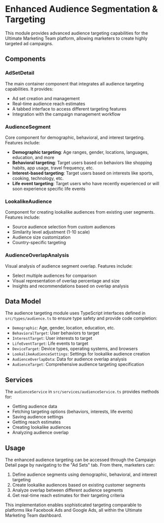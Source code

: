 # Enhanced Audience Segmentation & Targeting

This module provides advanced audience targeting capabilities for the Ultimate Marketing Team platform, allowing marketers to create highly targeted ad campaigns.

## Components

### AdSetDetail

The main container component that integrates all audience targeting capabilities. It provides:

- Ad set creation and management
- Real-time audience reach estimates
- A tabbed interface to access different targeting features
- Integration with the campaign management workflow

### AudienceSegment

Core component for demographic, behavioral, and interest targeting. Features include:

- **Demographic targeting**: Age ranges, gender, locations, languages, education, and more
- **Behavioral targeting**: Target users based on behaviors like shopping habits, app usage, travel frequency, etc.
- **Interest-based targeting**: Target users based on interests like sports, cooking, technology, etc.
- **Life event targeting**: Target users who have recently experienced or will soon experience specific life events

### LookalikeAudience

Component for creating lookalike audiences from existing user segments. Features include:

- Source audience selection from custom audiences
- Similarity level adjustment (1-10 scale)
- Audience size customization
- Country-specific targeting

### AudienceOverlapAnalysis

Visual analysis of audience segment overlap. Features include:

- Select multiple audiences for comparison
- Visual representation of overlap percentage and size
- Insights and recommendations based on overlap analysis

## Data Model

The audience targeting module uses TypeScript interfaces defined in `src/types/audience.ts` to ensure type safety and provide code completion:

- `Demographic`: Age, gender, location, education, etc.
- `BehavioralTarget`: User behaviors to target
- `InterestTarget`: User interests to target
- `LifeEventTarget`: Life events to target
- `DeviceTarget`: Device types, operating systems, and browsers
- `LookalikeAudienceSettings`: Settings for lookalike audience creation
- `AudienceOverlapData`: Data for audience overlap analysis
- `AudienceTarget`: Comprehensive audience targeting specification

## Services

The `audienceService` in `src/services/audienceService.ts` provides methods for:

- Getting audience data
- Fetching targeting options (behaviors, interests, life events)
- Saving audience settings
- Getting reach estimates
- Creating lookalike audiences
- Analyzing audience overlap

## Usage

The enhanced audience targeting can be accessed through the Campaign Detail page by navigating to the "Ad Sets" tab. From there, marketers can:

1. Define audience segments using demographic, behavioral, and interest targeting
2. Create lookalike audiences based on existing customer segments
3. Analyze overlap between different audience segments
4. Get real-time reach estimates for their targeting criteria

This implementation enables sophisticated targeting comparable to platforms like Facebook Ads and Google Ads, all within the Ultimate Marketing Team dashboard.
